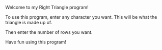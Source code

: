 Welcome to my Right Triangle program!

To use this program, enter any character you want. This will be what the triangle is made up of.

Then enter the number of rows you want.

Have fun using this program!
